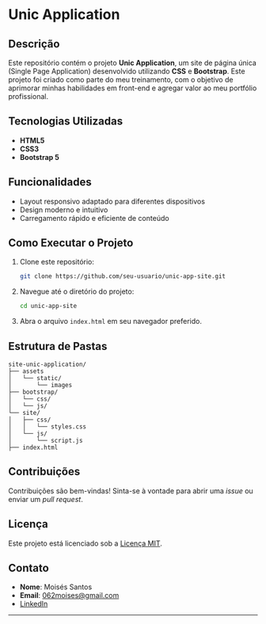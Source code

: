 # Unic Application

## Descrição
Este repositório contém o projeto **Unic Application**, um site de página única (Single Page Application) desenvolvido utilizando **CSS** e **Bootstrap**. 
Este projeto foi criado como parte do meu treinamento, com o objetivo de aprimorar minhas habilidades em front-end e agregar valor ao meu portfólio profissional.

## Tecnologias Utilizadas
- **HTML5**
- **CSS3**
- **Bootstrap 5**

## Funcionalidades
- Layout responsivo adaptado para diferentes dispositivos
- Design moderno e intuitivo
- Carregamento rápido e eficiente de conteúdo

## Como Executar o Projeto
1. Clone este repositório:
   ```bash
   git clone https://github.com/seu-usuario/unic-app-site.git
   ```
2. Navegue até o diretório do projeto:
   ```bash
   cd unic-app-site
   ```
3. Abra o arquivo `index.html` em seu navegador preferido.

## Estrutura de Pastas
```
site-unic-application/
├── assets
│   └── static/
│       └── images
├── bootstrap/
│   └── css/
│   └── js/
└── site/
│   ├── css/
│   │   └── styles.css
│   └── js/
│       └── script.js
├── index.html

```

## Contribuições
Contribuições são bem-vindas! Sinta-se à vontade para abrir uma _issue_ ou enviar um _pull request_.

## Licença
Este projeto está licenciado sob a [Licença MIT](LICENSE).

## Contato
- **Nome**: Moisés Santos
- **Email**: 062moises@gmail.com
- [LinkedIn](https://www.linkedin.com/in/devmoises-santos/)

---


